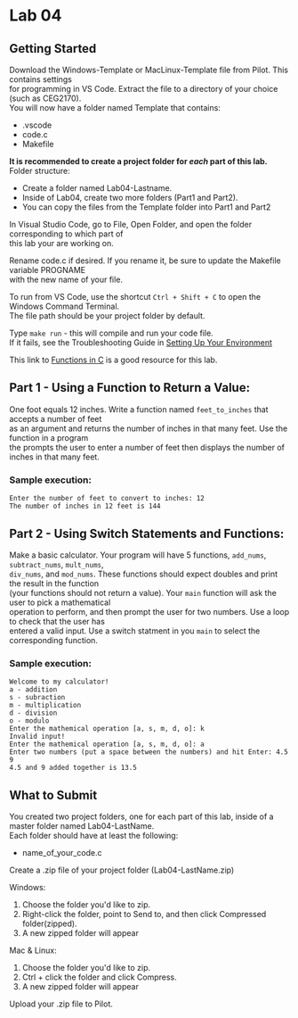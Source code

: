 # Lab 04

## Getting Started

Download the Windows-Template or MacLinux-Template file from Pilot.  This contains settings  
for programming in VS Code.  Extract the file to a directory of your choice (such as CEG2170).  
You will now have a folder named Template that contains:
* .vscode
* code.c
* Makefile

**It is recommended to create a project folder for *each* part of this lab.**
Folder structure:
* Create a folder named Lab04-Lastname.  
* Inside of Lab04, create two more folders (Part1 and Part2).
* You can copy the files from the Template folder into Part1 and Part2   

In Visual Studio Code, go to File, Open Folder, and open the folder corresponding to which part of  
this lab your are working on.

Rename code.c if desired.  If you rename it, be sure to update the Makefile variable PROGNAME  
with the new name of your file.

To run from VS Code, use the shortcut `Ctrl + Shift + C` to open the Windows Command Terminal.  
The file path should be your project folder by default.

Type `make run` - this will compile and run your code file.  
If it fails, see the Troubleshooting Guide in [Setting Up Your Environment](https://github.com/pattonsgirl/Spring2020-CEG2170)

This link to [Functions in C](https://www.cprogramming.com/tutorial/c/lesson4.html) is a good resource for this lab.

## Part 1 - Using a Function to Return a Value:
One foot equals 12 inches.  Write a function named `feet_to_inches` that accepts a number of feet  
as an argument and returns the number of inches in that many feet.  Use the function in a program  
the prompts the user to enter a number of feet then displays the number of inches in that many feet.

### Sample execution:
```
Enter the number of feet to convert to inches: 12
The number of inches in 12 feet is 144
```

## Part 2 - Using Switch Statements and Functions:
Make a basic calculator.  Your program will have 5 functions, `add_nums`, `subtract_nums`, `mult_nums`,  
`div_nums`, and `mod_nums`.  These functions should expect doubles and print the result in the function  
(your functions should not return a value).  Your `main` function will ask the user to pick a mathematical  
operation to perform, and then prompt the user for two numbers.  Use a loop to check that the user has  
entered a valid input.  Use a switch statment in you `main` to select the corresponding function.

### Sample execution:
```
Welcome to my calculator!
a - addition
s - subraction
m - multiplication
d - division
o - modulo
Enter the mathemical operation [a, s, m, d, o]: k
Invalid input!
Enter the mathemical operation [a, s, m, d, o]: a
Enter two numbers (put a space between the numbers) and hit Enter: 4.5 9
4.5 and 9 added together is 13.5
```

## What to Submit
You created two project folders, one for each part of this lab, inside of a master folder named Lab04-LastName.  
Each folder should have at least the following:
* name_of_your_code.c  

Create a .zip file of your project folder (Lab04-LastName.zip)

Windows:
1. Choose the folder you'd like to zip.
2. Right-click the folder, point to Send to, and then click Compressed folder(zipped). 
3. A new zipped folder will appear 
 
Mac & Linux:
1. Choose the folder you'd like to zip.
2. Ctrl + click the folder and click Compress. 
3. A new zipped folder will appear 

Upload your .zip file to Pilot.